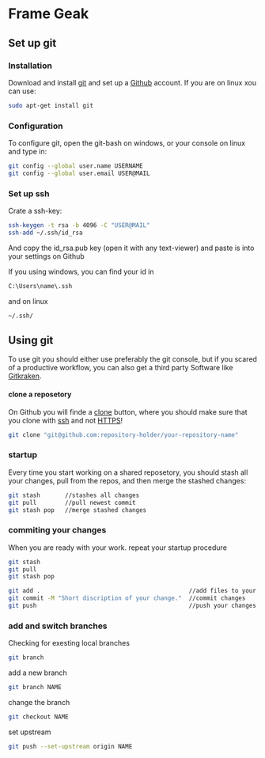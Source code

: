 # Frame Geak

## Set up git

### Installation

Download and install [git](https://git-scm.com/downloads) and set up a [Github](https://github.com/) account.
If you are on linux xou can use:

```bash
sudo apt-get install git
```

### Configuration

To configure git, open the git-bash on windows, or your console on linux and type in:

```bash
git config --global user.name USERNAME
git config --global user.email USER@MAIL
```

### Set up ssh
Crate a ssh-key:
```bash
ssh-keygen -t rsa -b 4096 -C "USER@MAIL"
ssh-add ~/.ssh/id_rsa
```
And copy the id_rsa.pub key (open it with any text-viewer) and paste is into your settings on Github

If you using windows, you can find your id in
```bash
C:\Users\name\.ssh
```
and on linux
```bash
~/.ssh/
```

## Using git
To use git you should either use preferably the git console, but if you scared of a productive workflow, you can also get a third party Software like [Gitkraken](https://www.gitkraken.com/).

#### clone a reposetory
On Github you will finde a [clone]() button, where you should make sure that you clone with [ssh]() and not [HTTPS]()!
```bash
git clone "git@github.com:repository-holder/your-repository-name"
```

### startup
Every time you start working on a shared reposetory, you should stash all your changes, pull from the repos, and then merge the stashed changes:

```bash
git stash       //stashes all changes
git pull        //pull newest commit
git stash pop   //merge stashed changes 
```

### commiting your changes
When you are ready with your work. repeat your startup procedure
```bash
git stash       
git pull        
git stash pop 

git add .                                          //add files to your commit
git commit -M "Short discription of your change."  //commit changes
git push                                           //push your changes to the repos
```

### add and switch branches
Checking for exesting local branches
```bash
git branch
```
add a new branch
```bash
git branch NAME
```
change the branch
```bash
git checkout NAME
```
set upstream
```bash
git push --set-upstream origin NAME
```
